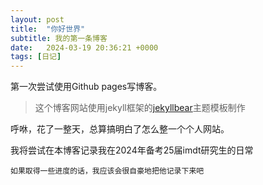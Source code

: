 ```yaml
---
layout: post
title:  "你好世界"
subtitle: 我的第一条博客
date:   2024-03-19 20:36:21 +0000
tags: [日记]
---
```


第一次尝试使用Github pages写博客。

> 这个博客网站使用jekyll框架的[jekyllbear](https://github.com/knhash/jekyllBear?tab=readme-ov-file "前往该主题的Github页面")主题模板制作

呼咻，花了一整天，总算搞明白了怎么整一个个人网站。

我将尝试在本博客记录我在2024年备考25届imdt研究生的日常

`如果取得一些进度的话，我应该会很自豪地把他记录下来吧`
